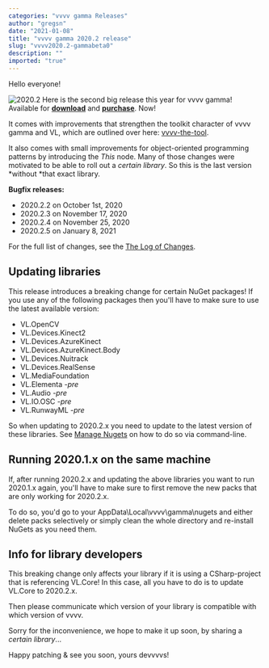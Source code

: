 ```yaml
---
categories: "vvvv gamma Releases"
author: "gregsn"
date: "2021-01-08"
title: "vvvv gamma 2020.2 release"
slug: "vvvv2020.2-gammabeta0"
description: ""
imported: "true"
---
```


Hello everyone!

![2020.2](2020.2.png)
Here is the second big release this year for vvvv gamma! Available for **[download](https://visualprogramming.net/#Download)** and **[purchase](https://store.vvvv.org)**. Now!

It comes with improvements that strengthen the toolkit character of vvvv gamma and VL, which are outlined over here: [vvvv-the-tool](/blog/2020/vvvv-the-tool).

It also comes with small improvements for object-oriented programming patterns by introducing the *This* node. Many of those changes were motivated to be able to roll out a *certain library*. So this is the last version *without *that exact library.

**Bugfix releases:**
* 2020.2.2 on October 1st, 2020
* 2020.2.3 on November 17, 2020
* 2020.2.4 on November 25, 2020
* 2020.2.5 on January 8, 2021

For the full list of changes, see the [The Log of Changes](https://thegraybook.vvvv.org/changelog/2020.2.html).

## Updating libraries

This release introduces a breaking change for certain NuGet packages! If you use any of the following packages then you'll have to make sure to use the latest available version:

* VL.OpenCV
* VL.Devices.Kinect2
* VL.Devices.AzureKinect
* VL.Devices.AzureKinect.Body
* VL.Devices.Nuitrack
* VL.Devices.RealSense
* VL.MediaFoundation
* VL.Elementa *-pre*
* VL.Audio *-pre*
* VL.IO.OSC *-pre*
* VL.RunwayML *-pre*

So when updating to 2020.2.x you need to update to the latest version of these libraries. See [Manage Nugets](https://thegraybook.vvvv.org/reference/libraries/dependencies.html#manage-nugets) on how to do so via command-line.

## Running 2020.1.x on the same machine

If, after running 2020.2.x and updating the above libraries you want to run 2020.1.x again, you'll have to make sure to first remove the new packs that are only working for 2020.2.x.

To do so, you'd go to your 
    AppData\Local\vvvv\gamma\nugets
and either delete packs selectively or simply clean the whole directory and re-install NuGets as you need them. 

## Info for library developers

This breaking change only affects your library if it is using a CSharp-project that is referencing VL.Core! In this case, all you have to do is to update VL.Core to 2020.2.x.

Then please communicate which version of your library is compatible with which version of vvvv.

Sorry for the inconvenience, we hope to make it up soon, by sharing a *certain library*...

Happy patching & see you soon,
yours devvvvs!